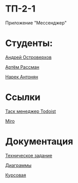 # ТП-2-1
Приложение "Мессенджер"

# Студенты:

[Андрей Островерхов](https://github.com/ostrowerkhov)

[Артём Рассман](https://github.com/Paccmanio)

[Нарек Антонян](https://github.com/AntonyanNarek)

# Ссылки

[Таск менеджер Todoist](https://todoist.com/app/project/2309484653)


[Miro](https://miro.com/app/board/uXjVMbdqiiE=/)

# Документация

[Техническое задание](https://github.com/AntonyanNarek/MesChat/blob/master/documentation/%D0%A2%D0%97%20%D0%A2%D0%9F-2-1%20(2).pdf)

[Диаграммы](https://vk.com/away.php?utf=1&to=https%3A%2F%2Fdrive.google.com%2Fdrive%2Ffolders%2F1AFmhSYDaAcNUoYBtvwD3YUATv9Ftnd_M%3Fusp%3Dshare_link)

[Курсовая](https://github.com/AntonyanNarek/MesChat/blob/master/documentation/kursovaya_tp.pdf)
